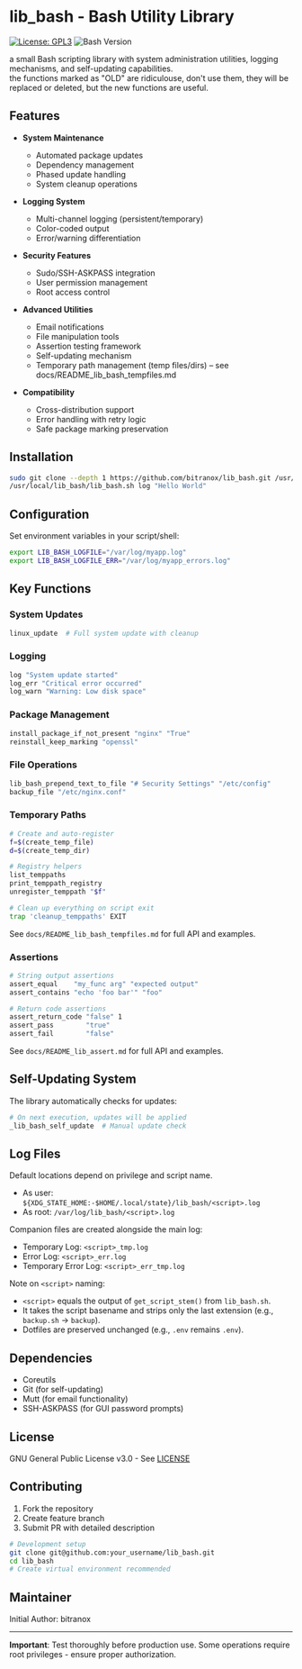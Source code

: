 # lib_bash - Bash Utility Library

[![License: GPL3](https://img.shields.io/badge/License-GPL3-blue.svg)](https://www.gnu.org/licenses/gpl-3.0)
![Bash Version](https://img.shields.io/badge/Bash-4.4%2B-lightgrey)

a small Bash scripting library with system administration utilities, logging mechanisms, and self-updating capabilities.  
the functions marked as "OLD" are ridiculouse, don't use them, they will be replaced or deleted, but the new functions are useful.

## Features

- **System Maintenance**
  - Automated package updates
  - Dependency management
  - Phased update handling
  - System cleanup operations

- **Logging System**
  - Multi-channel logging (persistent/temporary)
  - Color-coded output
  - Error/warning differentiation

- **Security Features**
  - Sudo/SSH-ASKPASS integration
  - User permission management
  - Root access control

- **Advanced Utilities**
  - Email notifications
  - File manipulation tools
  - Assertion testing framework
  - Self-updating mechanism
  - Temporary path management (temp files/dirs) – see docs/README_lib_bash_tempfiles.md

- **Compatibility**
  - Cross-distribution support
  - Error handling with retry logic
  - Safe package marking preservation

## Installation

```bash
sudo git clone --depth 1 https://github.com/bitranox/lib_bash.git /usr/local/lib_bash
/usr/local/lib_bash/lib_bash.sh log "Hello World"
```

## Configuration

Set environment variables in your script/shell:

```bash
export LIB_BASH_LOGFILE="/var/log/myapp.log"
export LIB_BASH_LOGFILE_ERR="/var/log/myapp_errors.log"
```

## Key Functions

### System Updates
```bash
linux_update  # Full system update with cleanup
```

### Logging
```bash
log "System update started"
log_err "Critical error occurred"
log_warn "Warning: Low disk space"
```

### Package Management
```bash
install_package_if_not_present "nginx" "True"
reinstall_keep_marking "openssl"
```

### File Operations
```bash
lib_bash_prepend_text_to_file "# Security Settings" "/etc/config"
backup_file "/etc/nginx.conf"
```

### Temporary Paths
```bash
# Create and auto-register
f=$(create_temp_file)
d=$(create_temp_dir)

# Registry helpers
list_temppaths
print_temppath_registry
unregister_temppath "$f"

# Clean up everything on script exit
trap 'cleanup_temppaths' EXIT
```
See `docs/README_lib_bash_tempfiles.md` for full API and examples.

### Assertions
```bash
# String output assertions
assert_equal    "my_func arg" "expected output"
assert_contains "echo 'foo bar'" "foo"

# Return code assertions
assert_return_code "false" 1
assert_pass        "true"
assert_fail        "false"
```
See `docs/README_lib_assert.md` for full API and examples.

## Self-Updating System

The library automatically checks for updates:
```bash
# On next execution, updates will be applied
_lib_bash_self_update  # Manual update check
```

## Log Files

Default locations depend on privilege and script name.

- As user: `${XDG_STATE_HOME:-$HOME/.local/state}/lib_bash/<script>.log`
- As root: `/var/log/lib_bash/<script>.log`

Companion files are created alongside the main log:

- Temporary Log: `<script>_tmp.log`
- Error Log: `<script>_err.log`
- Temporary Error Log: `<script>_err_tmp.log`

Note on `<script>` naming:
- `<script>` equals the output of `get_script_stem()` from `lib_bash.sh`.
- It takes the script basename and strips only the last extension (e.g., `backup.sh` → `backup`).
- Dotfiles are preserved unchanged (e.g., `.env` remains `.env`).

## Dependencies

- Coreutils
- Git (for self-updating)
- Mutt (for email functionality)
- SSH-ASKPASS (for GUI password prompts)

## License

GNU General Public License v3.0 - See [LICENSE](https://github.com/bitranox/lib_bash/blob/master/docs/LICENSE)

## Contributing

1. Fork the repository
2. Create feature branch
3. Submit PR with detailed description

```bash
# Development setup
git clone git@github.com:your_username/lib_bash.git
cd lib_bash
# Create virtual environment recommended
```

## Maintainer

Initial Author: bitranox

---

**Important**: Test thoroughly before production use. Some operations require root privileges - ensure proper authorization.
```
